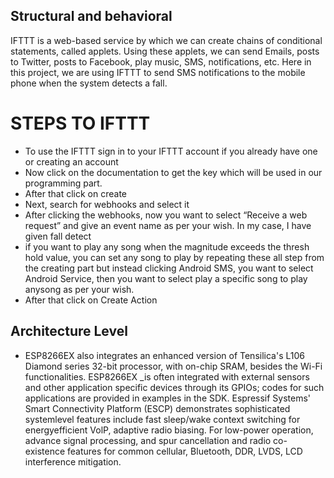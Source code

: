 ## Structural and behavioral
IFTTT is a web-based service by which we can create chains of conditional
statements, called applets. Using these applets, we can send Emails, posts to
Twitter, posts to Facebook, play music, SMS, notifications, etc. Here in this
project, we are using IFTTT to send SMS notifications to the mobile phone
when the system detects a fall.
# STEPS TO IFTTT
- To use the IFTTT sign in to your IFTTT account if you already have one or creating an account
- Now click on the documentation to get the key which will be used in our programming part.
- After that click on create 
- Next, search for webhooks and select it
- After clicking the webhooks, now you want to select “Receive a web request” and give an event name as per your wish. In my case, I have given fall detect
- if you want to play any song when the magnitude exceeds the thresh hold value, you can set any song to play by repeating these all step from the creating part but instead clicking Android SMS, you want to select
Android Service, then you want to select play a specific song to play anysong as per your wish.
- After that click on Create Action
## Architecture Level
- ESP8266EX also integrates an enhanced version of Tensilica's L106
Diamond series 32-bit processor, with on-chip SRAM, besides the Wi-Fi
functionalities. ESP8266EX _is often integrated with external sensors and
other application specific devices through its GPIOs; codes for such
applications are provided in examples in the SDK. Espressif Systems' Smart
Connectivity Platform (ESCP) demonstrates sophisticated systemlevel
features include fast sleep/wake context switching for energyefficient VolP,
adaptive radio biasing. For low-power operation, advance signal
processing, and spur cancellation and radio co-existence features for
common cellular, Bluetooth, DDR, LVDS, LCD interference mitigation.
